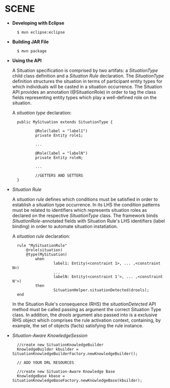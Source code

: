 # SCENE

* **Developing with Eclipse**

        $ mvn eclipse:eclipse

* **Building JAR File**

        $ mvn package

* **Using the API**

	A Situation specification is comprised by two artifats: a *SituationType* child class definition and a *Situation Rule* declaration. The 		*SituationType* definition structures the situation in terms of participant entity types for which individuals will be casted in a 			situation occurrence. The Situation API provides an annotation (@SituationRole) in order to tag the class fields representing entity 			types which play a well-defined role on the situation.

	A *situation type* declaration:

        public MySituation extends SituationType {
         
                @Role(label = "label1")
                private Entity role1;
                
                ...
                
                @Role(label = "labelN")
                private Entity roleN;
         
                ... 
                
                //GETTERS AND SETTERS
        }

* *Situation Rule*

	A *situation rule* defines which conditions must be satisfied in order to establish a situation type occurrence. In its LHS the condition 		patterns must be related to identifiers which represents situation roles as declared on the respective *SituationType* class. The framework 	binds *SituationRole*-annotated fields with Situation Rule's LHS identifiers (label binding) in order to automate situation 	instatiation.

	A *situation rule* declaration:

        rule "MySituationRule"
			@role(situation)
			@type(MySituation)
                when
                        label1: Entity(<constraint 1>, ... ,<constraint N>)
                        ...
						labelN: Entity(<constraint 1'>, ... ,<constraint N'>)
                then
                        SituationHelper.situationDetected(drools);
        end

	In the Situation Rule's consequence (RHS) the *situationDetected* API method must be called passing as argument the correct Situation Type 		class. In addition, the *drools* argument also passed into is a exclusive RHS object which comprises the rule activation context, 			containing, by example, the set of objects (facts) satisfying the rule instance.

* *Situation-Aware KnowledgeSession*

        //create new SituationKnowledgeBuilder
        KnowledgeBuilder kbuilder = SituationKnowledgeBuilderFactory.newKnowledgeBuilder();
    
        // ADD YOUR DRL RESOURCES
		
		//create new Situation-Aware Knowledge Base
        KnowledgeBase kbase = SituationKnowledgeBaseFactory.newKnowledgeBase(kbuilder);		
